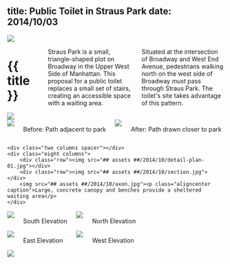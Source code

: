 title: Public Toilet in Straus Park
date: 2014/10/03
---

<div class="row padded bg-white">
    <img class="anim-fade lazy-load" src="## assets ##/2014/10/banner.jpg">
</div>

<div class="row container">
    <div class="two columns spacer"></div>
    <div class="eight columns">
        <h1 class="bold">{{ title }}</h1>
        <p data-date="{{ date }}" class="caption"></p>
        <p>Straus Park is a small, triangle-shaped plot on Broadway in the Upper West Side of Manhattan. This proposal for a public toilet replaces a small set of stairs, creating an accessible space with a waiting area.</p>
        <p>Situated at the intersection of Broadway and West End Avenue, pedestrians walking north on the west side of Broadway <em>must</em> pass through Straus Park. The toilet's site takes advantage of this pattern.</p>
    </div>
</div>

<div class="row container">
    <div class="two columns spacer"></div>
    <div class="five columns"><img src="## assets ##/2014/10/graph-plan-01.jpg"></div>
    <div class="three columns">
        <img src="## assets ##/2014/10/graph-plan-02.jpg"><p class="aligncenter">Before: Path adjacent to park</p>
        <img src="## assets ##/2014/10/graph-plan-03.jpg"><p class="aligncenter">After: Path drawn closer to park</p>
    </div>
</div>

<div class="row container">

    <div class="two columns spacer"></div>
    <div class="eight columns">
        <div class="row"><img src="## assets ##/2014/10/detail-plan-01.jpg"></div>
        <div class="row"><img src="## assets ##/2014/10/section.jpg"></div>
        <img src="## assets ##/2014/10/axon.jpg"><p class="aligncenter caption">Large, concrete canopy and benches provide a sheltered waiting area</p>
    </div>

</div>

<div class="row container">
    <div class="two columns spacer"></div>
    <div class="eight columns">
        <div class="row container">
            <div class="six columns"><img src="## assets ##/2014/10/elevations-01.jpg">
                <p class="aligncenter caption">South Elevation</p>
            </div>
            <div class="six columns"><img src="## assets ##/2014/10/elevations-02.jpg">
                <p class="aligncenter caption">East Elevation</p>
            </div>
        </div>
        <div class="container">
            <div class="six columns"><img src="## assets ##/2014/10/elevations-03.jpg">
                <p class="aligncenter caption">North Elevation</p>
            </div>
            <div class="six columns"><img src="## assets ##/2014/10/elevations-04.jpg">
                <p class="aligncenter caption">West Elevation</p>
            </div>
        </div>
    </div>
</div>

<div class="row container">
    <div class="two columns spacer"></div>
    <div class="eight columns"><img src="## assets ##/2014/10/render.jpg"></div>
</div>
